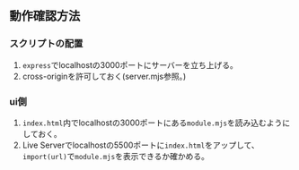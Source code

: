 ## 動作確認方法
### スクリプトの配置
1. `express`でlocalhostの3000ポートにサーバーを立ち上げる。
2. cross-originを許可しておく(server.mjs参照。)

### ui側
1. `index.html`内でlocalhostの3000ポートにある`module.mjs`を読み込むようにしておく。
2. Live Serverでlocalhostの5500ポートに`index.html`をアップして、`import(url)`で`module.mjs`を表示できるか確かめる。